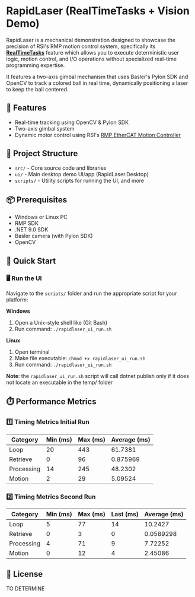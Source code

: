 # RapidLaser (RealTimeTasks + Vision Demo)

RapidLaser is a mechanical demonstration designed to showcase the precision of RSI's RMP motion control system, specifically its [**RealTimeTasks**](https://support.roboticsys.com/rmp/rttasks.html) feature which allows you to execute deterministic user logic, motion control, and I/O operations without specialized real-time programming expertise.  

It features a two-axis gimbal mechanism that uses Basler's Pylon SDK and OpenCV to track a colored ball in real time, dynamically positioning a laser to keep the ball centered.

## 🚀 Features

- Real-time tracking using OpenCV & Pylon SDK
- Two-axis gimbal system
- Dynamic motor control using RSI's [RMP EtherCAT Motion Controller](https://www.roboticsys.com/rmp-ethercat-motion-controller)

## 📁 Project Structure

- `src/` - Core source code and libraries
- `ui/` - Main desktop demo UI/app (RapidLaser.Desktop)
- `scripts/` - Utility scripts for running the UI, and more

## 📦 Prerequisites

- Windows or Linux PC
- RMP SDK
- .NET 9.0 SDK
- Basler camera (with Pylon SDK)
- OpenCV

## 🏁 Quick Start

### 🖥️ Run the UI

Navigate to the `scripts/` folder and run the appropriate script for your platform:

**Windows**  

1. Open a Unix-style shell like (Git Bash)
2. Run command: `./rapidlaser_ui_run.sh`  

**Linux**  

1. Open terminal
2. Make file executable: `chmod +x rapidlaser_ui_run.sh`
3. Run command: `./rapidlaser_ui_run.sh` 

**Note**: the `rapidlaser_ui_run.sh` script will call dotnet publish only if it does not locate an executable in the temp/ folder

## ⏱️ Performance Metrics

### 1️⃣ Timing Metrics Initial Run

| Category   | Min (ms) | Max (ms) | Average (ms) |
|------------|----------|----------|--------------|
| Loop       | 20       | 443      | 61.7381      |
| Retrieve   | 0        | 96       | 0.875969     |
| Processing | 14       | 245      | 48.2302      |
| Motion     | 2        | 29       | 5.09524      |

### 2️⃣ Timing Metrics Second Run

| Category   | Min (ms) | Max (ms) | Last (ms) | Average (ms) |
|------------|----------|----------|-----------|---------------|
| Loop       | 5        | 77       | 14        | 10.2427       |
| Retrieve   | 0        | 3        | 0         | 0.0589298     |
| Processing | 4        | 71       | 9         | 7.72252       |
| Motion     | 0        | 12       | 4         | 2.45086       |

## 📄 License

TO DETERMINE
